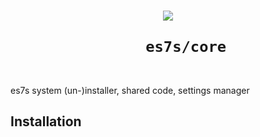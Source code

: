 <h1 align="center">
  <img src="https://user-images.githubusercontent.com">
  <br>
  <code>
    es7s/core
  </code>
  <br>
</h1>

es7s system (un-)installer, shared code, settings manager

## Installation
